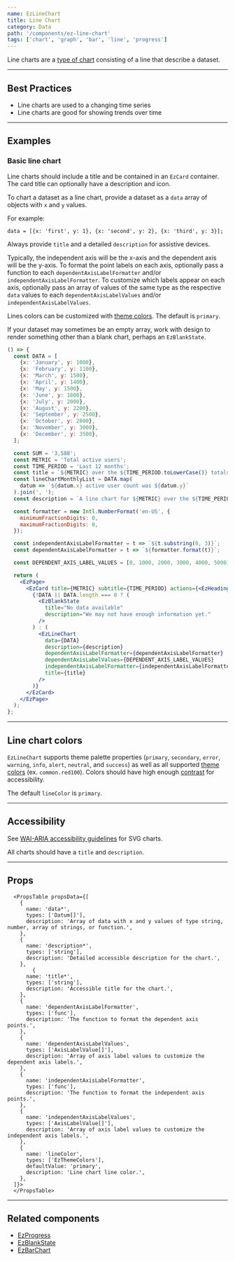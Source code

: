 ```yaml
---
name: EzLineChart
title: Line Chart
category: Data
path: '/components/ez-line-chart'
tags: ['chart', 'graph', 'bar', 'line', 'progress']
---
```


Line charts are a [type of chart](https://help.flourish.studio/article/25-line-bar-and-pie-charts) consisting of a line that describe a dataset.

---

## Best Practices

- Line charts are used to a changing time series
- Line charts are good for showing trends over time

---

## Examples

### Basic line chart

Line charts should include a title and be contained in an `EzCard` container. The card title can optionally have a description and icon.

To chart a dataset as a line chart, provide a dataset as a `data` array of objects with `x` and `y` values.

For example:

`data = [{x: 'first', y: 1}, {x: 'second', y: 2}, {x: 'third', y: 3}];`

Always provide `title` and a detailed `description` for assistive devices.

Typically, the independent axis will be the x-axis and the dependent axis will be the y-axis. To format the point labels on each axis, optionally pass a function to each `dependentAxisLabelFormatter` and/or `independentAxisLabelFormatter`. To customize which labels appear on each axis, optionally pass an array of values of the same type as the respective `data` values to each `dependentAxisLabelValues` and/or `independentAxisLabelValues`.

Lines colors can be customized with [theme colors](/guides/theming/#colors). The default is `primary`.

If your dataset may sometimes be an empty array, work with design to render something other than a blank chart, perhaps an `EzBlankState`.

```jsx
() => {
  const DATA = [
    {x: 'January', y: 1000},
    {x: 'February', y: 1100},
    {x: 'March', y: 1500},
    {x: 'April', y: 1400},
    {x: 'May', y: 1500},
    {x: 'June', y: 1800},
    {x: 'July', y: 2000},
    {x: 'August', y: 2200},
    {x: 'September', y: 2500},
    {x: 'October', y: 2800},
    {x: 'November', y: 3000},
    {x: 'December', y: 3500},
  ];

  const SUM = '3,588';
  const METRIC = 'Total active users';
  const TIME_PERIOD = 'Last 12 months';
  const title = `${METRIC} over the ${TIME_PERIOD.toLowerCase()} totals ${SUM} users.`;
  const lineChartMonthlyList = DATA.map(
    datum => `${datum.x} active user count was ${datum.y}`
  ).join(', ');
  const description = `A line chart for ${METRIC} over the ${TIME_PERIOD.toLowerCase()} totalling ${SUM}. Active users for each month is as follows: ${lineChartMonthlyList}.`;

  const formatter = new Intl.NumberFormat('en-US', {
    minimumFractionDigits: 0,
    maximumFractionDigits: 0,
  });

  const independentAxisLabelFormatter = t => `${t.substring(0, 3)}`;
  const dependentAxisLabelFormatter = t => `${formatter.format(t)}`;

  const DEPENDENT_AXIS_LABEL_VALUES = [0, 1000, 2000, 3000, 4000, 5000];

  return (
    <EzPage>
      <EzCard title={METRIC} subtitle={TIME_PERIOD} actions={<EzHeading size="1">{SUM}</EzHeading>}>
        {!DATA || DATA.length === 0 ? (
          <EzBlankState
            title="No data available"
            description="We may not have enough information yet."
          />
        ) : (
          <EzLineChart
            data={DATA}
            description={description}
            dependentAxisLabelFormatter={dependentAxisLabelFormatter}
            dependentAxisLabelValues={DEPENDENT_AXIS_LABEL_VALUES}
            independentAxisLabelFormatter={independentAxisLabelFormatter}
            title={title}
          />
        )}
      </EzCard>
    </EzPage>
  );
};
```

---

## Line chart colors

`EzLineChart` supports theme palette properties (`primary`, `secondary`, `error`, `warning`, `info`, `alert`, `neutral`, and `success`) as well as all supported [theme colors](/guides/theming/#colors) (ex. `common.red100`). Colors should have high enough [contrast](https://webaim.org/resources/contrastchecker/) for accessibility.

The default `lineColor` is `primary`.

---

## Accessibility

See [WAI-ARIA accessibility guidelines](https://www.w3.org/TR/2000/NOTE-SVG-access-20000807/#Equivalent) for SVG charts.

All charts should have a `title` and `description`.

---

## Props

```jsx-hide-controls
  <PropsTable propsData={[
    {
      name: 'data*',
      types: ['Datum[]'],
      description: 'Array of data with x and y values of type string, number, array of strings, or function.',
    },
    {
      name: 'description*',
      types: ['string'],
      description: 'Detailed accessible description for the chart.',
    },
        {
      name: 'title*',
      types: ['string'],
      description: 'Accessible title for the chart.',
    },
    {
      name: 'dependentAxisLabelFormatter',
      types: ['func'],
      description: 'The function to format the dependent axis points.',
    },
    {
      name: 'dependentAxisLabelValues',
      types: ['AxisLabelValue[]'],
      description: 'Array of axis label values to customize the dependent axis labels.',
    },
    {
      name: 'independentAxisLabelFormatter',
      types: ['func'],
      description: 'The function to format the independent axis points.',
    },
    {
      name: 'independentAxisLabelValues',
      types: ['AxisLabelValue[]'],
      description: 'Array of axis label values to customize the independent axis labels.',
    },
    {
      name: 'lineColor',
      types: ['EzThemeColors'],
      defaultValue: 'primary',
      description: 'Line chart line color.',
    },
  ]}>
  </PropsTable>
```

---

## Related components

- [EzProgress](/components/ez-progress)
- [EzBlankState](/components/ez-blank-state)
- [EzBarChart](/components/ez-bar-chart)
